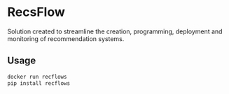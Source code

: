 # RecsFlow

Solution created to streamline the creation, programming, deployment and monitoring of recommendation systems.


## Usage
```bash
docker run recflows
pip install recflows
```